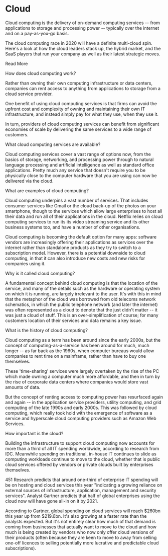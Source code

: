 # Cloud
Cloud computing is the delivery of on-demand computing services -- from applications to storage and processing power -- typically over the internet and on a pay-as-you-go basis.



The cloud computing race in 2020 will have a definite multi-cloud spin. Here's a look at how the cloud leaders stack up, the hybrid market, and the SaaS players that run your company as well as their latest strategic moves.

Read More

How does cloud computing work?

Rather than owning their own computing infrastructure or data centers, companies can rent access to anything from applications to storage from a cloud service provider.

One benefit of using cloud computing services is that firms can avoid the upfront cost and complexity of owning and maintaining their own IT infrastructure, and instead simply pay for what they use, when they use it.

In turn, providers of cloud computing services can benefit from significant economies of scale by delivering the same services to a wide range of customers.

What cloud computing services are available?

Cloud computing services cover a vast range of options now, from the basics of storage, networking, and processing power through to natural language processing and artificial intelligence as well as standard office applications. Pretty much any service that doesn't require you to be physically close to the computer hardware that you are using can now be delivered via the cloud.

What are examples of cloud computing?

Cloud computing underpins a vast number of services. That includes consumer services like Gmail or the cloud back-up of the photos on your smartphone, though to the services which allow large enterprises to host all their data and run all of their applications in the cloud. Netflix relies on cloud computing services to run its its video streaming service and its other business systems too, and have a number of other organisations.

Cloud computing is becoming the default option for many apps: software vendors are increasingly offering their applications as services over the internet rather than standalone products as they try to switch to a subscription model. However, there is a potential downside to cloud computing, in that it can also introduce new costs and new risks for companies using it.

Why is it called cloud computing?

A fundamental concept behind cloud computing is that the location of the service, and many of the details such as the hardware or operating system on which it is running, are largely irrelevant to the user. It's with this in mind that the metaphor of the cloud was borrowed from old telecoms network schematics, in which the public telephone network (and later the internet) was often represented as a cloud to denote that the just didn't matter -- it was just a cloud of stuff. This is an over-simplification of course; for many customers location of their services and data remains a key issue.

What is the history of cloud computing?

Cloud computing as a term has been around since the early 2000s, but the concept of computing-as-a-service has been around for much, much longer -- as far back as the 1960s, when computer bureaus would allow companies to rent time on a mainframe, rather than have to buy one themselves.

These 'time-sharing' services were largely overtaken by the rise of the PC which made owning a computer much more affordable, and then in turn by the rise of corporate data centers where companies would store vast amounts of data.

But the concept of renting access to computing power has resurfaced again and again -- in the application service providers, utility computing, and grid computing of the late 1990s and early 2000s. This was followed by cloud computing, which really took hold with the emergence of software as a service and hyperscale cloud computing providers such as Amazon Web Services.

How important is the cloud?

Building the infrastructure to support cloud computing now accounts for more than a third of all IT spending worldwide, according to research from IDC. Meanwhile spending on traditional, in-house IT continues to slide as computing workloads continue to move to the cloud, whether that is public cloud services offered by vendors or private clouds built by enterprises themselves.

451 Research predicts that around one-third of enterprise IT spending will be on hosting and cloud services this year "indicating a growing reliance on external sources of infrastructure, application, management and security services". Analyst Gartner predicts that half of global enterprises using the cloud now will have gone all-in on it by 2021.

According to Gartner, global spending on cloud services will reach $260bn this year up from $219.6bn. It's also growing at a faster rate than the analysts expected. But it's not entirely clear how much of that demand is coming from businesses that actually want to move to the cloud and how much is being created by vendors who now only offer cloud versions of their products (often because they are keen to move to away from selling one-off licences to selling potentially more lucrative and predictable cloud subscriptions).
